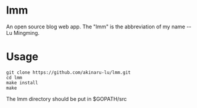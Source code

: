 # lmm
An open source blog web app. The "lmm" is the abbreviation of my name -- Lu Mingming.

# Usage
```
git clone https://github.com/akinaru-lu/lmm.git
cd lmm
make install
make
```

The lmm directory should be put in $GOPATH/src
